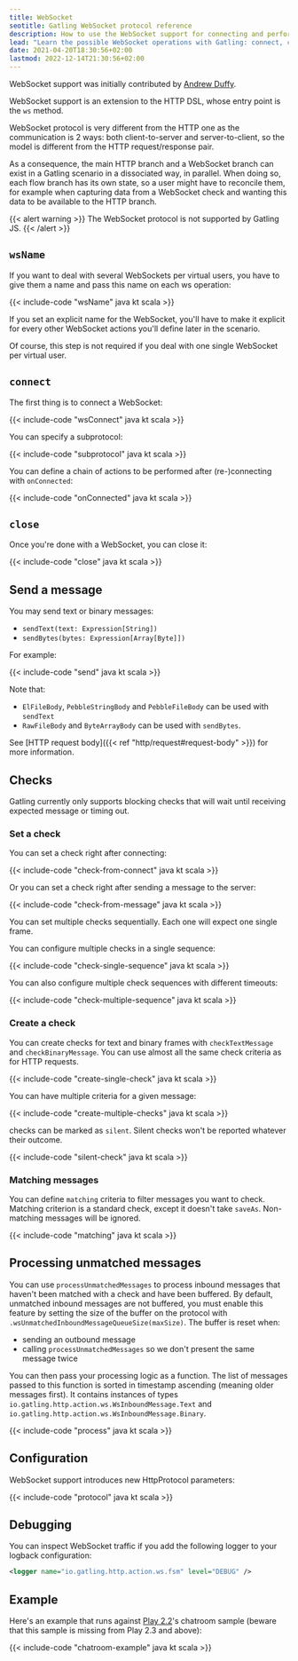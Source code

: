 ```yaml
---
title: WebSocket
seotitle: Gatling WebSocket protocol reference
description: How to use the WebSocket support for connecting and performing checks on inbound frames.
lead: "Learn the possible WebSocket operations with Gatling: connect, close, send."
date: 2021-04-20T18:30:56+02:00
lastmod: 2022-12-14T21:30:56+02:00
---
```


WebSocket support was initially contributed by [Andrew Duffy](https://github.com/amjjd).

WebSocket support is an extension to the HTTP DSL, whose entry point is the `ws` method.

WebSocket protocol is very different from the HTTP one as the communication is 2 ways: both client-to-server and server-to-client, so the model is different from the HTTP request/response pair.

As a consequence, the main HTTP branch and a WebSocket branch can exist in a Gatling scenario in a dissociated way, in parallel.
When doing so, each flow branch has its own state, so a user might have to reconcile them, for example when capturing data from a WebSocket check and wanting this data to be available to the HTTP branch.

{{< alert warning >}}
The WebSocket protocol is not supported by Gatling JS.
{{< /alert >}}

## `wsName`

If you want to deal with several WebSockets per virtual users, you have to give them a name and pass this name on each ws operation:

{{< include-code "wsName" java kt scala >}}

If you set an explicit name for the WebSocket, you'll have to make it explicit for every other WebSocket actions you'll define later in the scenario.

Of course, this step is not required if you deal with one single WebSocket per virtual user.

## `connect`

The first thing is to connect a WebSocket:

{{< include-code "wsConnect" java kt scala >}}

You can specify a subprotocol:

{{< include-code "subprotocol" java kt scala >}}

You can define a chain of actions to be performed after (re-)connecting with `onConnected`:

{{< include-code "onConnected" java kt scala >}}

## `close`

Once you're done with a WebSocket, you can close it:

{{< include-code "close" java kt scala >}}

## Send a message

You may send text or binary messages:

* `sendText(text: Expression[String])`
* `sendBytes(bytes: Expression[Array[Byte]])`

For example:

{{< include-code "send" java kt scala >}}

Note that:

* `ElFileBody`, `PebbleStringBody` and `PebbleFileBody` can be used with `sendText`
* `RawFileBody` and `ByteArrayBody` can be used with `sendBytes`.

See [HTTP request body]({{< ref "http/request#request-body" >}}) for more information.

## Checks

Gatling currently only supports blocking checks that will wait until receiving expected message or timing out.

### Set a check

You can set a check right after connecting:

{{< include-code "check-from-connect" java kt scala >}}

Or you can set a check right after sending a message to the server:

{{< include-code "check-from-message" java kt scala >}}

You can set multiple checks sequentially. Each one will expect one single frame.

You can configure multiple checks in a single sequence:

{{< include-code "check-single-sequence" java kt scala >}}

You can also configure multiple check sequences with different timeouts:

{{< include-code "check-multiple-sequence" java kt scala >}}

### Create a check

You can create checks for text and binary frames with `checkTextMessage` and `checkBinaryMessage`.
You can use almost all the same check criteria as for HTTP requests.

{{< include-code "create-single-check" java kt scala >}}

You can have multiple criteria for a given message:

{{< include-code "create-multiple-checks" java kt scala >}}

checks can be marked as `silent`.
Silent checks won't be reported whatever their outcome.

{{< include-code "silent-check" java kt scala >}}

### Matching messages

You can define `matching` criteria to filter messages you want to check.
Matching criterion is a standard check, except it doesn't take `saveAs`.
Non-matching messages will be ignored.

{{< include-code "matching" java kt scala >}}

## Processing unmatched messages

You can use `processUnmatchedMessages` to process inbound messages that haven't been matched with a check and have been buffered.
By default, unmatched inbound messages are not buffered, you must enable this feature by setting the size of the buffer on the protocol with `.wsUnmatchedInboundMessageQueueSize(maxSize)`.
The buffer is reset when:
* sending an outbound message 
* calling `processUnmatchedMessages` so we don't present the same message twice

You can then pass your processing logic as a function.
The list of messages passed to this function is sorted in timestamp ascending (meaning older messages first).
It contains instances of types `io.gatling.http.action.ws.WsInboundMessage.Text` and `io.gatling.http.action.ws.WsInboundMessage.Binary`.

{{< include-code "process" java kt scala >}}

## Configuration

WebSocket support introduces new HttpProtocol parameters:

{{< include-code "protocol" java kt scala >}}

## Debugging

You can inspect WebSocket traffic if you add the following logger to your logback configuration:

```xml
<logger name="io.gatling.http.action.ws.fsm" level="DEBUG" />
```

## Example

Here's an example that runs against [Play 2.2](https://www.playframework.com/download#older-versions)'s chatroom sample (beware that this sample is missing from Play 2.3 and above):

{{< include-code "chatroom-example" java kt scala >}}
